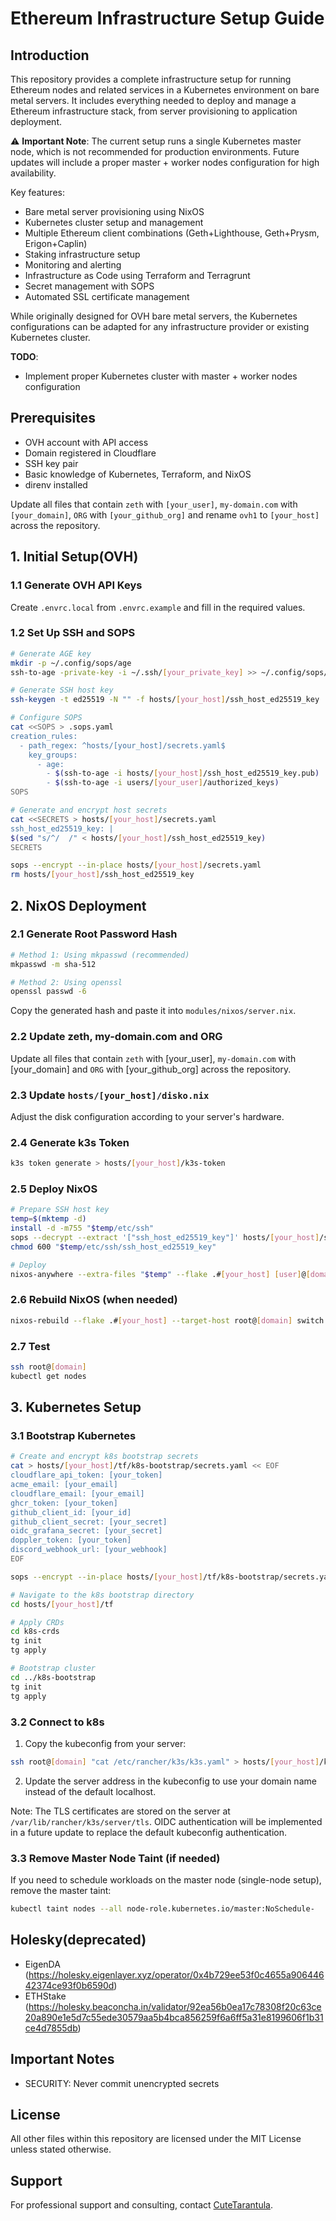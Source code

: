 # Ethereum Infrastructure Setup Guide

## Introduction

This repository provides a complete infrastructure setup for running Ethereum nodes and related services in a Kubernetes environment on bare metal servers. It includes everything needed to deploy and manage a Ethereum infrastructure stack, from server provisioning to application deployment.

⚠️ **Important Note**: The current setup runs a single Kubernetes master node, which is not recommended for production environments. Future updates will include a proper master + worker nodes configuration for high availability.

Key features:

- Bare metal server provisioning using NixOS
- Kubernetes cluster setup and management
- Multiple Ethereum client combinations (Geth+Lighthouse, Geth+Prysm, Erigon+Caplin)
- Staking infrastructure setup
- Monitoring and alerting
- Infrastructure as Code using Terraform and Terragrunt
- Secret management with SOPS
- Automated SSL certificate management

While originally designed for OVH bare metal servers, the Kubernetes configurations can be adapted for any infrastructure provider or existing Kubernetes cluster.

**TODO**:

- Implement proper Kubernetes cluster with master + worker nodes configuration

## Prerequisites

- OVH account with API access
- Domain registered in Cloudflare
- SSH key pair
- Basic knowledge of Kubernetes, Terraform, and NixOS
- direnv installed

Update all files that contain `zeth` with `[your_user]`, `my-domain.com` with `[your_domain]`, `ORG` with `[your_github_org]` and rename `ovh1` to `[your_host]` across the repository.

## 1. Initial Setup(OVH)

### 1.1 Generate OVH API Keys

Create `.envrc.local` from `.envrc.example` and fill in the required values.

### 1.2 Set Up SSH and SOPS

```bash
# Generate AGE key
mkdir -p ~/.config/sops/age
ssh-to-age -private-key -i ~/.ssh/[your_private_key] >> ~/.config/sops/age/keys.txt

# Generate SSH host key
ssh-keygen -t ed25519 -N "" -f hosts/[your_host]/ssh_host_ed25519_key

# Configure SOPS
cat <<SOPS > .sops.yaml
creation_rules:
  - path_regex: ^hosts/[your_host]/secrets.yaml$
    key_groups:
      - age:
        - $(ssh-to-age -i hosts/[your_host]/ssh_host_ed25519_key.pub)
        - $(ssh-to-age -i users/[your_user]/authorized_keys)
SOPS

# Generate and encrypt host secrets
cat <<SECRETS > hosts/[your_host]/secrets.yaml
ssh_host_ed25519_key: |
$(sed "s/^/  /" < hosts/[your_host]/ssh_host_ed25519_key)
SECRETS

sops --encrypt --in-place hosts/[your_host]/secrets.yaml
rm hosts/[your_host]/ssh_host_ed25519_key
```

## 2. NixOS Deployment

### 2.1 Generate Root Password Hash

```bash
# Method 1: Using mkpasswd (recommended)
mkpasswd -m sha-512

# Method 2: Using openssl
openssl passwd -6
```

Copy the generated hash and paste it into `modules/nixos/server.nix`.

### 2.2 Update zeth, my-domain.com and ORG

Update all files that contain `zeth` with [your_user], `my-domain.com` with [your_domain] and `ORG` with [your_github_org] across the repository.

### 2.3 Update `hosts/[your_host]/disko.nix`

Adjust the disk configuration according to your server's hardware.

### 2.4 Generate k3s Token

```bash
k3s token generate > hosts/[your_host]/k3s-token
```

### 2.5 Deploy NixOS

```bash
# Prepare SSH host key
temp=$(mktemp -d)
install -d -m755 "$temp/etc/ssh"
sops --decrypt --extract '["ssh_host_ed25519_key"]' hosts/[your_host]/secrets.yaml > "$temp/etc/ssh/ssh_host_ed25519_key"
chmod 600 "$temp/etc/ssh/ssh_host_ed25519_key"

# Deploy
nixos-anywhere --extra-files "$temp" --flake .#[your_host] [user]@[domain]
```

### 2.6 Rebuild NixOS (when needed)

```bash
nixos-rebuild --flake .#[your_host] --target-host root@[domain] switch
```

### 2.7 Test

```bash
ssh root@[domain]
kubectl get nodes
```

## 3. Kubernetes Setup

### 3.1 Bootstrap Kubernetes

```bash
# Create and encrypt k8s bootstrap secrets
cat > hosts/[your_host]/tf/k8s-bootstrap/secrets.yaml << EOF
cloudflare_api_token: [your_token]
acme_email: [your_email]
cloudflare_email: [your_email]
ghcr_token: [your_token]
github_client_id: [your_id]
github_client_secret: [your_secret]
oidc_grafana_secret: [your_secret]
doppler_token: [your_token]
discord_webhook_url: [your_webhook]
EOF

sops --encrypt --in-place hosts/[your_host]/tf/k8s-bootstrap/secrets.yaml

# Navigate to the k8s bootstrap directory
cd hosts/[your_host]/tf

# Apply CRDs
cd k8s-crds
tg init
tg apply

# Bootstrap cluster
cd ../k8s-bootstrap
tg init
tg apply
```

### 3.2 Connect to k8s

1. Copy the kubeconfig from your server:

```bash
ssh root@[domain] "cat /etc/rancher/k3s/k3s.yaml" > hosts/[your_host]/kubeconfig
```

2. Update the server address in the kubeconfig to use your domain name instead of the default localhost.

Note: The TLS certificates are stored on the server at `/var/lib/rancher/k3s/server/tls`. OIDC authentication will be implemented in a future update to replace the default kubeconfig authentication.

### 3.3 Remove Master Node Taint (if needed)

If you need to schedule workloads on the master node (single-node setup), remove the master taint:

```bash
kubectl taint nodes --all node-role.kubernetes.io/master:NoSchedule-
```

## Holesky(deprecated)

- EigenDA (https://holesky.eigenlayer.xyz/operator/0x4b729ee53f0c4655a90644642374ce93f0b6590d)
- ETHStake (https://holesky.beaconcha.in/validator/92ea56b0ea17c78308f20c63ce20a890e1e5d7c55ede30579aa5b4bca856259f6a6ff5a31e8199606f1b31ce4d7855db)

## Important Notes

- SECURITY: Never commit unencrypted secrets

## License

All other files within this repository are licensed under the MIT License unless stated otherwise.

## Support

For professional support and consulting, contact [CuteTarantula](https://cutetarantula.com).

